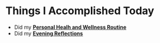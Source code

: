 # Things I Accomplished Today

- Did my **[Personal Healh and Wellness Routine](../../routines/2024/personal-health-and-wellness-routine-2024-week-15.md)**
- Did my **[Evening Reflections](../../routines/evening-reflections.md)**
